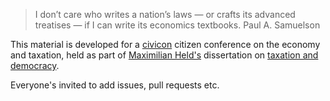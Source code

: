 > I don’t care who writes a nation’s laws — or crafts its advanced treatises — if I can write its economics textbooks.
> Paul A. Samuelson

This material is developed for a [civicon](http://www.civicon.de) citizen conference on the economy and taxation, held as part of [Maximilian Held's](http://www.maxheld.de) dissertation on [taxation and democracy](http://www.maxheld.de/schumpeter).

Everyone's invited to add issues, pull requests etc.